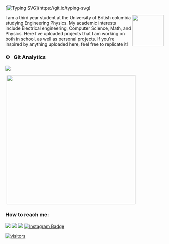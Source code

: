 
[![Typing SVG](https://readme-typing-svg.herokuapp.com?vCenter=true&width=500&lines=Hello,+my+name+is+Itai;)](https://git.io/typing-svg)

<img src="https://user-images.githubusercontent.com/90986809/188566001-cabc114a-d1f0-4f8d-abb3-66b1a77b1dd4.gif" width="100" height="100" align="right" >
I am a third year student at the University of British columbia studying Engineering Physics. My academic interests include Electrical engineering, Computer Science, Math, and Physics. Here I've uploaded projects that I am working on both in school, as well as personal projects. If you're inspired by anything uploaded here, feel free to replicate it!


### ⚙️ &nbsp; Git Analytics
 
<p><img align="center" src="https://github-readme-stats.vercel.app/api?username=itaiboss&theme=dark&show_icons=true" /></p>
<p>&nbsp;<img align="center" src="https://github-readme-stats.vercel.app/api/top-langs/?username=itaiboss&theme=dark&layout=compact" width="410" /></p>

### How to reach me: 
<p align="Left">
<a href="https://www.linkedin.com/in/ItaiBoss/"><img src="https://img.shields.io/badge/-LinkedIn%20-0077B5?style=for-the-badge&logo=Linkedin&logoColor=white"/></a>
<a href="mailto:itai.s.boss@gmail.com"><img src="https://img.shields.io/badge/-Email-D14836?style=for-the-badge&logo=Gmail&logoColor=white"/></a>
<a href="https://twitter.com/ItaiBoss"><img src="https://img.shields.io/badge/-Twitter-1DA1F2?style=for-the-badge&logo=twitter&logoColor=white"/></a>
<a href="https://www.instagram.com/itaiboss/"><img src="https://img.shields.io/badge/Instagram-22242d?logo=instagram&logoColor=white&style=for-the-badge" alt="Instagram Badge">
</p>

![visitors](https://visitor-badge.laobi.icu/badge?page_id=ItaiBoss.About-Me)
